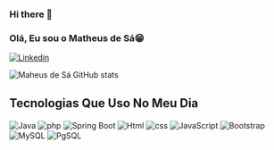 ### Hi there 👋
### Olá, Eu sou o Matheus de Sá😁
[![Linkedin](https://img.shields.io/badge/LinkedIn-0077B5?style=for-the-badge&logo=linkedin&logoColor=white)](https://www.linkedin.com/in/matheus-d-917008257/)

![Maheus de Sá GitHub stats](https://github-readme-stats.vercel.app/api?username=matheusdesacarvalholimeira&show_icons=true&bg_color=00000000)

## Tecnologias Que Uso No Meu Dia 

<div style="display: inline-block">
        <img align="center" src="https://img.shields.io/badge/Java-ED8B00?style=for-the-badge&logo=openjdk&logoColor=white" alt="Java">
        <img align="center" src="https://img.shields.io/badge/PHP-777BB4?style=for-the-badge&logo=php&logoColor=white" alt="php">
        <img align="center" src="https://img.shields.io/badge/Spring-6DB33F?style=for-the-badge&logo=spring&logoColor=white" alt="Spring Boot">
         <img align="center" src="https://img.shields.io/badge/HTML5-E34F26?style=for-the-badge&logo=html5&logoColor=white" alt="Html">
  <img align="center" src="https://img.shields.io/badge/CSS3-1572B6?style=for-the-badge&logo=css3&logoColor=white" alt="css"> 
  <img align="center" src="https://img.shields.io/badge/JavaScript-323330?style=for-the-badge&logo=javascript&logoColor=F7DF1E" alt="JavaScript">
  <img align="center" src="https://img.shields.io/badge/Bootstrap-563D7C?style=for-the-badge&logo=bootstrap&logoColor=white" alt="Bootstrap">
  <img align="center" src="https://img.shields.io/badge/MySQL-00000F?style=for-the-badge&logo=mysql&logoColor=white" alt="MySQL">
  <img align="center" src="https://img.shields.io/badge/PostgreSQL-316192?style=for-the-badge&logo=postgresql&logoColor=white" alt="PgSQL">
    </div>
